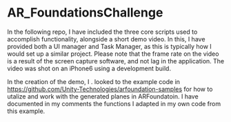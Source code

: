 # AR_FoundationsChallenge

In the following repo, I have included the three core scripts used to accomplish functionality, alongside a short demo video. In this,  I have provided both a UI manager and Task Manager, as this is typically how I would set up a similar project. Please note that the frame rate on the video is a result of the screen capture software, and not lag in the application. The video was shot on an iPhone6 using a development build.  

In the creation of the demo, I . looked to the example code in https://github.com/Unity-Technologies/arfoundation-samples for how to utalize and work with the generated planes in ARFoundatoin. I have documented in my comments the functions I adapted in my own code from this example.
